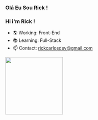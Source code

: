 ### Olá Eu Sou Rick !
### Hi i'm Rick !

- 🌎 Working: Front-End
- 📚 Learning: Full-Stack
- 📫 Contact: rickcarlosdev@gmail.com

<div align="left">
  <a href="https://github.com/RickRKZ">
  <img height="180em" src="https://github-readme-stats.vercel.app/api?username=rickcarlos&show_icons=true&theme=dark&include_all_commits=true&count_private=true"/>
</div>
